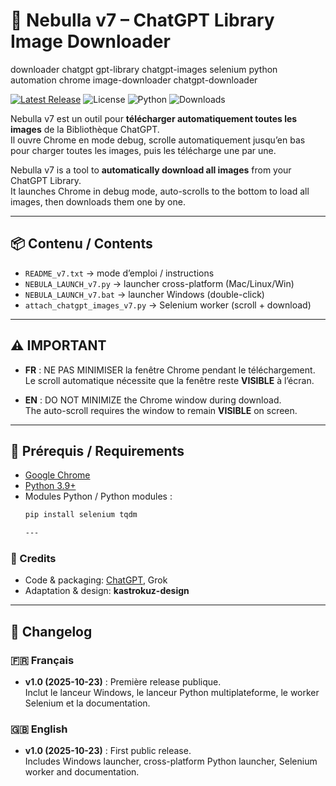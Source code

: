 # 🚀 Nebulla v7 – ChatGPT Library Image Downloader  

downloader
chatgpt
gpt-library
chatgpt-images
selenium
python
automation
chrome
image-downloader
chatgpt-downloader


[![Latest Release](https://img.shields.io/github/v/release/kastrokuz-design/Nebulla-v7?style=for-the-badge)](https://github.com/kastrokuz-design/Nebulla-v7/releases/latest)
![License](https://img.shields.io/github/license/kastrokuz-design/Nebulla-v7?style=for-the-badge)
![Python](https://img.shields.io/badge/Python-3.9+-blue?style=for-the-badge)
![Downloads](https://img.shields.io/github/downloads/kastrokuz-design/Nebulla-v7/total?style=for-the-badge)


Nebulla v7 est un outil pour **télécharger automatiquement toutes les images** de la Bibliothèque ChatGPT.  
Il ouvre Chrome en mode debug, scrolle automatiquement jusqu’en bas pour charger toutes les images, puis les télécharge une par une.  

Nebulla v7 is a tool to **automatically download all images** from your ChatGPT Library.  
It launches Chrome in debug mode, auto-scrolls to the bottom to load all images, then downloads them one by one.  

---

## 📦 Contenu / Contents
- `README_v7.txt` → mode d’emploi / instructions  
- `NEBULA_LAUNCH_v7.py` → launcher cross-platform (Mac/Linux/Win)  
- `NEBULA_LAUNCH_v7.bat` → launcher Windows (double-click)  
- `attach_chatgpt_images_v7.py` → Selenium worker (scroll + download)  

---

## ⚠️ IMPORTANT
- **FR** : NE PAS MINIMISER la fenêtre Chrome pendant le téléchargement.  
  Le scroll automatique nécessite que la fenêtre reste **VISIBLE** à l’écran.  

- **EN** : DO NOT MINIMIZE the Chrome window during download.  
  The auto-scroll requires the window to remain **VISIBLE** on screen.  

---

## 🔧 Prérequis / Requirements
- [Google Chrome](https://www.google.com/chrome/)  
- [Python 3.9+](https://www.python.org/downloads/)  
- Modules Python / Python modules :  
  ```bash
  pip install selenium tqdm

  ---
### 🙏 Credits
- Code & packaging: [ChatGPT](https://openai.com), Grok  
- Adaptation & design: **kastrokuz-design**
---

## 📜 Changelog

### 🇫🇷 Français
- **v1.0 (2025-10-23)** : Première release publique.  
  Inclut le lanceur Windows, le lanceur Python multiplateforme, le worker Selenium et la documentation.

### 🇬🇧 English
- **v1.0 (2025-10-23)** : First public release.  
  Includes Windows launcher, cross-platform Python launcher, Selenium worker and documentation.

